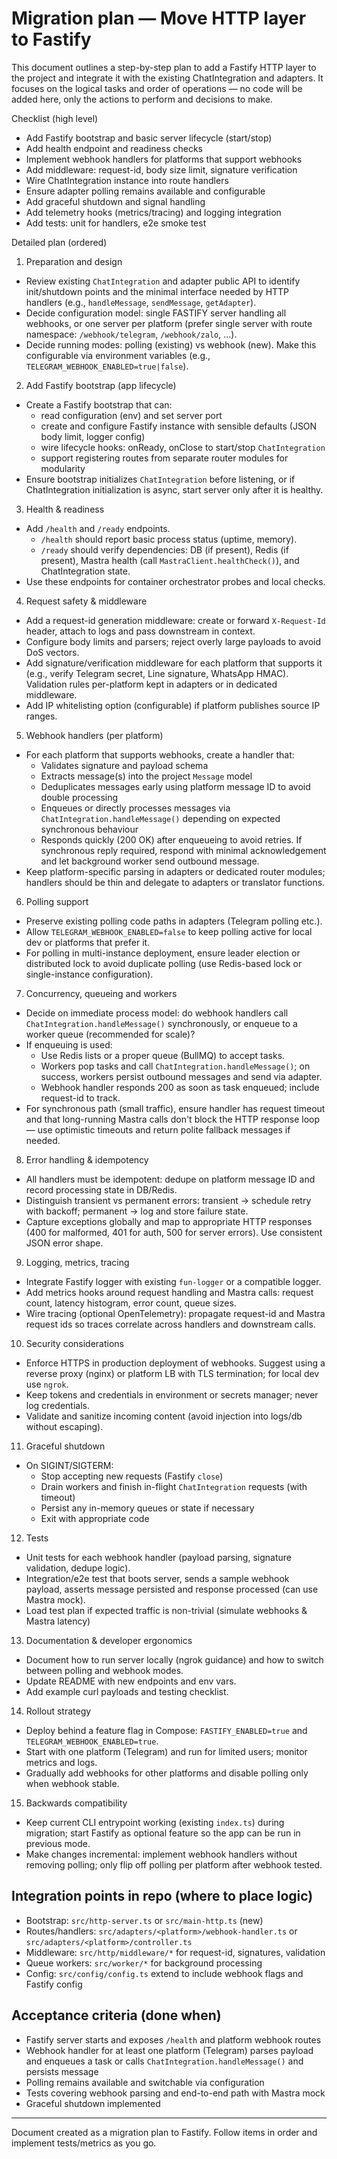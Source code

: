 # Migration plan — Move HTTP layer to Fastify

This document outlines a step-by-step plan to add a Fastify HTTP layer to the project and integrate it with the existing ChatIntegration and adapters. It focuses on the logical tasks and order of operations — no code will be added here, only the actions to perform and decisions to make.

Checklist (high level)
- Add Fastify bootstrap and basic server lifecycle (start/stop)
- Add health endpoint and readiness checks
- Implement webhook handlers for platforms that support webhooks
- Add middleware: request-id, body size limit, signature verification
- Wire ChatIntegration instance into route handlers
- Ensure adapter polling remains available and configurable
- Add graceful shutdown and signal handling
- Add telemetry hooks (metrics/tracing) and logging integration
- Add tests: unit for handlers, e2e smoke test

Detailed plan (ordered)

1) Preparation and design
- Review existing `ChatIntegration` and adapter public API to identify init/shutdown points and the minimal interface needed by HTTP handlers (e.g., `handleMessage`, `sendMessage`, `getAdapter`).
- Decide configuration model: single FASTIFY server handling all webhooks, or one server per platform (prefer single server with route namespace: `/webhook/telegram`, `/webhook/zalo`, ...).
- Decide running modes: polling (existing) vs webhook (new). Make this configurable via environment variables (e.g., `TELEGRAM_WEBHOOK_ENABLED=true|false`).

2) Add Fastify bootstrap (app lifecycle)
- Create a Fastify bootstrap that can:
  - read configuration (env) and set server port
  - create and configure Fastify instance with sensible defaults (JSON body limit, logger config)
  - wire lifecycle hooks: onReady, onClose to start/stop `ChatIntegration`
  - support registering routes from separate router modules for modularity
- Ensure bootstrap initializes `ChatIntegration` before listening, or if ChatIntegration initialization is async, start server only after it is healthy.

3) Health & readiness
- Add `/health` and `/ready` endpoints.
  - `/health` should report basic process status (uptime, memory).
  - `/ready` should verify dependencies: DB (if present), Redis (if present), Mastra health (call `MastraClient.healthCheck()`), and ChatIntegration state.
- Use these endpoints for container orchestrator probes and local checks.

4) Request safety & middleware
- Add a request-id generation middleware: create or forward `X-Request-Id` header, attach to logs and pass downstream in context.
- Configure body limits and parsers; reject overly large payloads to avoid DoS vectors.
- Add signature/verification middleware for each platform that supports it (e.g., verify Telegram secret, Line signature, WhatsApp HMAC). Validation rules per-platform kept in adapters or in dedicated middleware.
- Add IP whitelisting option (configurable) if platform publishes source IP ranges.

5) Webhook handlers (per platform)
- For each platform that supports webhooks, create a handler that:
  - Validates signature and payload schema
  - Extracts message(s) into the project `Message` model
  - Deduplicates messages early using platform message ID to avoid double processing
  - Enqueues or directly processes messages via `ChatIntegration.handleMessage()` depending on expected synchronous behaviour
  - Responds quickly (200 OK) after enqueueing to avoid retries. If synchronous reply required, respond with minimal acknowledgement and let background worker send outbound message.
- Keep platform-specific parsing in adapters or dedicated router modules; handlers should be thin and delegate to adapters or translator functions.

6) Polling support
- Preserve existing polling code paths in adapters (Telegram polling etc.).
- Allow `TELEGRAM_WEBHOOK_ENABLED=false` to keep polling active for local dev or platforms that prefer it.
- For polling in multi-instance deployment, ensure leader election or distributed lock to avoid duplicate polling (use Redis-based lock or single-instance configuration).

7) Concurrency, queueing and workers
- Decide on immediate process model: do webhook handlers call `ChatIntegration.handleMessage()` synchronously, or enqueue to a worker queue (recommended for scale)?
- If enqueuing is used:
  - Use Redis lists or a proper queue (BullMQ) to accept tasks.
  - Workers pop tasks and call `ChatIntegration.handleMessage()`; on success, workers persist outbound messages and send via adapter.
  - Webhook handler responds 200 as soon as task enqueued; include request-id to track.
- For synchronous path (small traffic), ensure handler has request timeout and that long-running Mastra calls don't block the HTTP response loop — use optimistic timeouts and return polite fallback messages if needed.

8) Error handling & idempotency
- All handlers must be idempotent: dedupe on platform message ID and record processing state in DB/Redis.
- Distinguish transient vs permanent errors: transient -> schedule retry with backoff; permanent -> log and store failure state.
- Capture exceptions globally and map to appropriate HTTP responses (400 for malformed, 401 for auth, 500 for server errors). Use consistent JSON error shape.

9) Logging, metrics, tracing
- Integrate Fastify logger with existing `fun-logger` or a compatible logger.
- Add metrics hooks around request handling and Mastra calls: request count, latency histogram, error count, queue sizes.
- Wire tracing (optional OpenTelemetry): propagate request-id and Mastra request ids so traces correlate across handlers and downstream calls.

10) Security considerations
- Enforce HTTPS in production deployment of webhooks. Suggest using a reverse proxy (nginx) or platform LB with TLS termination; for local dev use `ngrok`.
- Keep tokens and credentials in environment or secrets manager; never log credentials.
- Validate and sanitize incoming content (avoid injection into logs/db without escaping).

11) Graceful shutdown
- On SIGINT/SIGTERM:
  - Stop accepting new requests (Fastify `close`)
  - Drain workers and finish in-flight `ChatIntegration` requests (with timeout)
  - Persist any in-memory queues or state if necessary
  - Exit with appropriate code

12) Tests
- Unit tests for each webhook handler (payload parsing, signature validation, dedupe logic).
- Integration/e2e test that boots server, sends a sample webhook payload, asserts message persisted and response processed (can use Mastra mock).
- Load test plan if expected traffic is non-trivial (simulate webhooks & Mastra latency)

13) Documentation & developer ergonomics
- Document how to run server locally (ngrok guidance) and how to switch between polling and webhook modes.
- Update README with new endpoints and env vars.
- Add example curl payloads and testing checklist.

14) Rollout strategy
- Deploy behind a feature flag in Compose: `FASTIFY_ENABLED=true` and `TELEGRAM_WEBHOOK_ENABLED=true`.
- Start with one platform (Telegram) and run for limited users; monitor metrics and logs.
- Gradually add webhooks for other platforms and disable polling only when webhook stable.

15) Backwards compatibility
- Keep current CLI entrypoint working (existing `index.ts`) during migration; start Fastify as optional feature so the app can be run in previous mode.
- Make changes incremental: implement webhook handlers without removing polling; only flip off polling per platform after webhook tested.


## Integration points in repo (where to place logic)
- Bootstrap: `src/http-server.ts` or `src/main-http.ts` (new)
- Routes/handlers: `src/adapters/<platform>/webhook-handler.ts` or `src/adapters/<platform>/controller.ts`
- Middleware: `src/http/middleware/*` for request-id, signatures, validation
- Queue workers: `src/worker/*` for background processing
- Config: `src/config/config.ts` extend to include webhook flags and Fastify config


## Acceptance criteria (done when)
- Fastify server starts and exposes `/health` and platform webhook routes
- Webhook handler for at least one platform (Telegram) parses payload and enqueues a task or calls `ChatIntegration.handleMessage()` and persists message
- Polling remains available and switchable via configuration
- Tests covering webhook parsing and end-to-end path with Mastra mock
- Graceful shutdown implemented


---

Document created as a migration plan to Fastify. Follow items in order and implement tests/metrics as you go.
